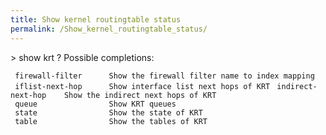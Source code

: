 ```yaml
---
title: Show kernel routingtable status
permalink: /Show_kernel_routingtable_status/
---
```


&gt; show krt ? Possible completions:

` firewall-filter      Show the firewall filter name to index mapping`
` iflist-next-hop      Show interface list next hops of KRT`
` indirect-next-hop    Show the indirect next hops of KRT`
` queue                Show KRT queues`
` state                Show the state of KRT`
` table                Show the tables of KRT`